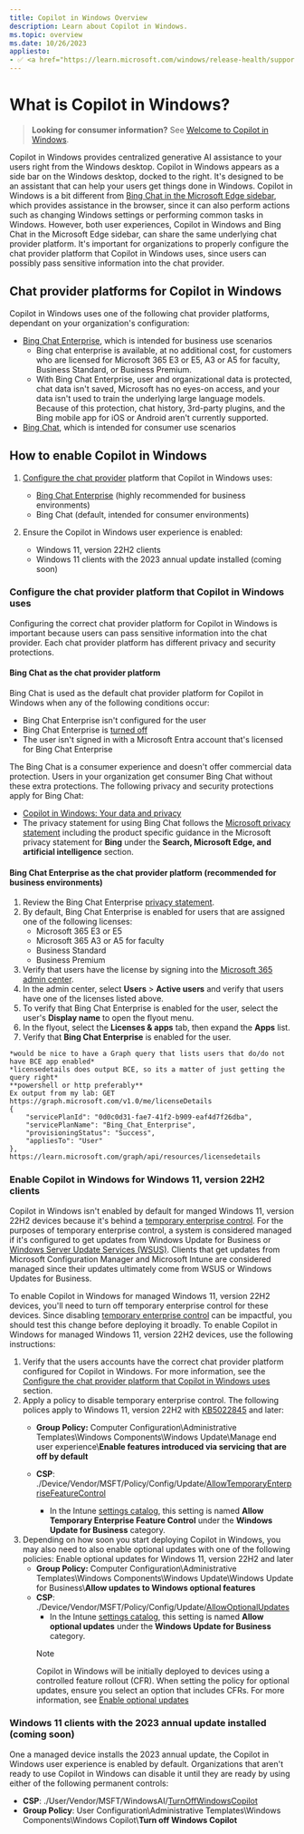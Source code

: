 ```yaml
---
title: Copilot in Windows Overview
description: Learn about Copilot in Windows.
ms.topic: overview
ms.date: 10/26/2023
appliesto:
- ✅ <a href="https://learn.microsoft.com/windows/release-health/supported-versions-windows-client" target="_blank">Windows 11, version 22H2 or later</a>
---
```


# What is Copilot in Windows?

>**Looking for consumer information?** See [Welcome to Copilot in Windows](https://support.microsoft.com/windows/welcome-to-copilot-in-windows-675708af-8c16-4675-afeb-85a5a476ccb0).

Copilot in Windows provides centralized generative AI assistance to your users right from the Windows desktop. Copilot in Windows appears as a side bar on the Windows desktop, docked to the right. It's designed to be an assistant that can help your users get things done in Windows. Copilot in Windows is a bit different from [Bing Chat in the Microsoft Edge sidebar](https://www.microsoft.com/edge/features/bing-chat), which provides assistance in the browser, since it can also perform actions such as changing Windows settings or performing common tasks in Windows. However, both user experiences, Copilot in Windows and Bing Chat in the Microsoft Edge sidebar, can share the same underlying chat provider platform. It's important for organizations to properly configure the chat provider platform that Copilot in Windows uses, since users can possibly pass sensitive information into the chat provider.


## Chat provider platforms for Copilot in Windows

Copilot in Windows uses one of the following chat provider platforms, dependant on your organization's configuration:

- [Bing Chat Enterprise](/bing-chat-enterprise/overview), which is intended for business use scenarios
    - Bing chat enterprise is available, at no additional cost, for customers who are licensed for Microsoft 365 E3 or E5, A3 or A5 for faculty, Business Standard, or Business Premium.
    - With Bing Chat Enterprise, user and organizational data is protected, chat data isn't saved, Microsoft has no eyes-on access, and your data isn't used to train the underlying large language models. Because of this protection, chat history, 3rd-party plugins, and the Bing mobile app for iOS or Android aren't currently supported.
- [Bing Chat](https://www.microsoft.com/bing/do-more-with-ai/what-is-bing-chat-and-how-can-you-use-it), which is intended for consumer use scenarios

## How to enable Copilot in Windows

1. [Configure the chat provider](#configure-the-chat-provider-platform-that-copilot-in-windows-uses) platform that Copilot in Windows uses:
   - [Bing Chat Enterprise](/bing-chat-enterprise/overview) (highly recommended for business environments)
   - Bing Chat (default, intended for consumer environments)

1. Ensure the Copilot in Windows user experience is enabled:
   - Windows 11, version 22H2 clients
   - Windows 11 clients with the 2023 annual update installed (coming soon)


### Configure the chat provider platform that Copilot in Windows uses

Configuring the correct chat provider platform for Copilot in Windows is important because users can pass sensitive information into the chat provider. Each chat provider platform has different privacy and security protections.

#### Bing Chat as the chat provider platform

Bing Chat is used as the default chat provider platform for Copilot in Windows when any of the following conditions occur:

- Bing Chat Enterprise isn't configured for the user
- Bing Chat Enterprise is [turned off](/bing-chat-enterprise/manage)
- The user isn't signed in with a Microsoft Entra account that's licensed for Bing Chat Enterprise

The Bing Chat is a consumer experience and doesn't offer commercial data protection. Users in your organization get consumer Bing Chat without these extra protections. The following privacy and security protections apply for Bing Chat:

- [Copilot in Windows: Your data and privacy](https://support.microsoft.com/windows/3e265e82-fc76-4d0a-afc0-4a0de528b73a)
- The privacy statement for using Bing Chat follows the [Microsoft privacy statement](https://privacy.microsoft.com/privacystatement) including the product specific guidance in the Microsoft privacy statement for **Bing** under the **Search, Microsoft Edge, and artificial intelligence** section.

#### Bing Chat Enterprise as the chat provider platform (recommended for business environments)

1. Review the Bing Chat Enterprise [privacy statement](https://learn.microsoft.com/bing-chat-enterprise/privacy-and-protections).
1. By default, Bing Chat Enterprise is enabled for users that are assigned one of the following licenses:
   -  Microsoft 365 E3 or E5
   - Microsoft 365 A3 or A5 for faculty
   - Business Standard
   - Business Premium
1. Verify that users have the license by signing into the [Microsoft 365 admin center](https://admin.microsoft.com/).
1. In the admin center, select  **Users** > **Active users** and verify that users have one of the licenses listed above. 
1. To verify that Bing Chat Enterprise is enabled for the user, select the user's **Display name** to open the flyout menu. 
1. In the flyout, select the **Licenses & apps** tab, then expand the **Apps** list.
1. Verify that **Bing Chat Enterprise** is enabled for the user.

```http
*would be nice to have a Graph query that lists users that do/do not have BCE app enabled*
*licensedetails does output BCE, so its a matter of just getting the query right*
**powershell or http preferably**
Ex output from my lab: GET https://graph.microsoft.com/v1.0/me/licenseDetails
{
    "servicePlanId": "0d0c0d31-fae7-41f2-b909-eaf4d7f26dba",
    "servicePlanName": "Bing_Chat_Enterprise",
    "provisioningStatus": "Success",
    "appliesTo": "User"
},
https://learn.microsoft.com/graph/api/resources/licensedetails
```

### Enable Copilot in Windows for Windows 11, version 22H2 clients

Copilot in Windows isn't enabled by default for manged Windows 11, version 22H2 devices because it's behind a [temporary enterprise control](/windows/whats-new/temporary-enterprise-feature-control). For the purposes of temporary enterprise control, a system is considered managed if it's configured to get updates from Windows Update for Business or [Windows Server Update Services (WSUS)](/windows-server/administration/windows-server-update-services/get-started/windows-server-update-services-wsus). Clients that get updates from Microsoft Configuration Manager and Microsoft Intune are considered managed since their updates ultimately come from WSUS or Windows Updates for Business.

To enable Copilot in Windows for managed Windows 11, version 22H2 devices, you'll need to turn off temporary enterprise control for these devices. Since disabling [temporary enterprise control](/windows/whats-new/temporary-enterprise-feature-control) can be impactful, you should test this change before deploying it broadly. To enable Copilot in Windows for managed Windows 11, version 22H2 devices, use the following instructions:

1. Verify that the users accounts have the correct chat provider platform configured for Copilot in Windows. For more information, see the [Configure the chat provider platform that Copilot in Windows uses](#configure-the-chat-provider-platform-that-copilot-in-windows-uses) section.
1. Apply a policy to disable temporary enterprise control. The following polices apply to Windows 11, version 22H2 with [KB5022845](https://support.microsoft.com/en-us/topic/february-14-2023-kb5022845-os-build-22621-1265-90a807f4-d2e8-486e-8a43-d09e66319f38) and later:
   - **Group Policy:** Computer Configuration\Administrative Templates\Windows Components\Windows Update\Manage end user experience\\**Enable features introduced via servicing that are off by default**

    - **CSP**: ./Device/Vendor/MSFT/Policy/Config/Update/[AllowTemporaryEnterpriseFeatureControl](/windows/client-management/mdm/policy-csp-update?toc=/windows/deployment/toc.json&bc=/windows/deployment/breadcrumb/toc.json#allowtemporaryenterprisefeaturecontrol)
       - In the Intune [settings catalog](/mem/intune/configuration/settings-catalog), this setting is named **Allow Temporary Enterprise Feature Control** under the **Windows Update for Business** category.
1. Depending on how soon you start deploying Copilot in Windows, you may also need to also enable optional updates with one of the following policies: 
 Enable optional updates for Windows 11, version 22H2 and later
   - **Group Policy:** Computer Configuration\Administrative Templates\Windows Components\Windows Update\Windows Update for Business\\**Allow updates to Windows optional features**
   - **CSP**: ./Device/Vendor/MSFT/Policy/Config/Update/[AllowOptionalUpdates](/windows/client-management/mdm/policy-csp-update?toc=/windows/deployment/toc.json&bc=/windows/deployment/breadcrumb/toc.json#allowoptionalupdates)
      - In the Intune [settings catalog](/mem/intune/configuration/settings-catalog), this setting is named **Allow optional updates** under the **Windows Update for Business** category.
      > [!NOTE]
      > Copilot in Windows will be initially deployed to devices using a controlled feature rollout (CFR). When setting the policy for optional updates, ensure you select an option that includes CFRs. For more information, see [Enable optional updates](/windows/deployment/update/waas-configure-wufb#enable-optional-updates)

### Windows 11 clients with the 2023 annual update installed (coming soon)


One a managed device installs the 2023 annual update, the Copilot in Windows user experience is enabled by default. Organizations that aren't ready to use Copilot in Windows can disable it until they are ready by using either of the following permanent controls: 

- **CSP**: ./User/Vendor/MSFT/WindowsAI/[TurnOffWindowsCopilot](/windows/client-management/mdm/policy-csp-windowsai#turnoffwindowscopilot)
- **Group Policy**: User Configuration\Administrative Templates\Windows Components\Windows Copilot\\**Turn off Windows Copilot**